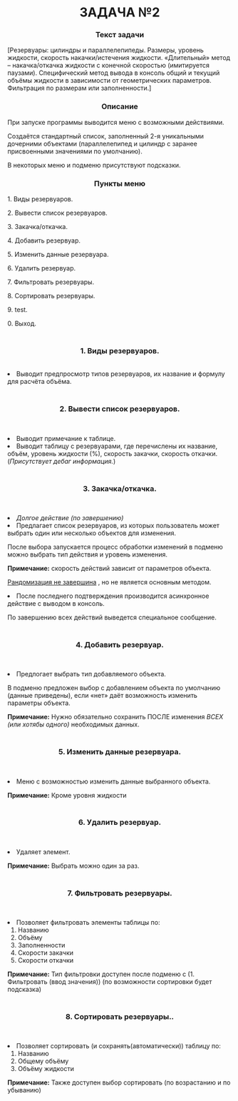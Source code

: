 <h1 align="center">ЗАДАЧА №2</h1>

<h3 align="center">Текст задачи</h3>

[Резервуары: цилиндры и параллелепипеды. Размеры, уровень жидкости, скорость накачки/истечения жидкости. «Длительный» метод – накачка/откачка жидкости с конечной скоростью (имитируется паузами). Специфический метод вывода в консоль общий и текущий объёмы жидкости в зависимости от геометрических параметров. Фильтрация по размерам или заполненности.]

<h3 align="center">Описание</h3>

При запуске программы выводится меню с возможными действиями.

Создаётся стандартный список, заполненный 2-я уникальными дочерними объектами (параллелепипед и цилиндр с заранее присвоенными значениями по умолчанию).

В некоторых меню и подменю присутствуют подсказки.

<h3 align="center">Пункты меню</h3>

<p>1. Виды резервуаров.</p>
<p>2. Вывести список резервуаров.</p>
<p>3. Закачка/откачка.</p>
<p>4. Добавить резервуар.</p>
<p>5. Изменить данные резервуара.</p>
<p>6. Удалить резервуар.</p>
<p>7. Фильтровать резервуары.</p>
<p>8. Сортировать резервуары.</p>
<p>9. test.</p>
<p>0. Выход.</p>

<h3 align="center"><br>1. Виды резервуаров.</h3>
<br>
<li>Выводит предпросмотр типов резервуаров, их название и формулу для расчёта объёма.</li>

<h3 align="center"><br>2. Вывести список резервуаров.</h3>
<p><br>
<li>Выводит примечание к таблице.</li>
<li>Выводит таблицу с резервуарами, где перечислены их название, объём, уровень жидкости (%), скорость закачки, скорость откачки.</li>
(<i>Присутствует дебаг информация.</i>)
</p>

<h3 align="center"><br>3. Закачка/откачка.</h3>
<p><br>
<li><i> Долгое действие (по завершению) </i></li>
<li>
  Предлагает список резервуаров, из которых пользователь может выбрать один или несколько объектов для изменения.
  
  После выбора запускается процесс обработки изменений в подменю можно выбрать тип действия и уровень изменения.

  <b>Примечание:</b> скорость действий зависит от параметров объекта.

  <ins> Рандомизация не завершина</ins> , но не является основным методом.

</li>
<li>
  После последнего подтверждения производится асинхронное действие с выводом в консоль.

  По завершению всех действий выведется специальное сообщение.
</li>
</p>

<h3 align="center"><br>4. Добавить резервуар.</h3>
<p><br>
<li>
  Предлогает выбрать тип добавляемого объекта.

  В подменю предложен выбор с добавлением объекта по умолчанию (данные приведены), если «нет» даёт возможность изменить параметры объекта.

  <b>Примечание:</b> Нужно обязательно сохранить ПОСЛЕ изменения <i>ВСЕХ (или хотябы одного)</i> необходимых данных.
</li>
</p>

<h3 align="center"><br>5. Изменить данные резервуара.</h3>
<p><br>
<li>
  Меню с возможностью изменить данные выбранного объекта.

  <b>Примечание:</b> Кроме уровня жидкости
</li>
</p>

<h3 align="center"><br>6. Удалить резервуар.</h3>
<p><br>
<li>
  Удаляет элемент.

  <b>Примечание:</b> Выбрать можно один за раз.
</li>
</p>

<h3 align="center"><br>7. Фильтровать резервуары.</h3>
<p><br>
<li>
  Позволяет фильтровать элементы таблицы по:

  1. Названию
  2. Объёму
  3. Заполненности
  4. Скорости закачки
  5. Скорости откачки

  <b>Примечание:</b> Тип фильтровки доступен после подменю с (1. Фильтровать (ввод значения)) (по возможности сортировки будет подсказка)
</li>
</p>

<h3 align="center"><br>8. Сортировать резервуары..</h3>
<p><br>
<li>
  Позволяет сортировать (и сохранять(автоматически)) таблицу по:

  1. Названию
  2. Общему объёму
  3. Объёму жидкости

  <b>Примечание:</b> Также доступен выбор сортировать (по возрастанию и по убыванию)
</li>
</p>
